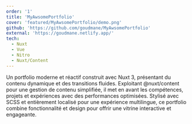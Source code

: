 ```yaml
---
order: '1'
title: 'MyAwsomePortfolio'
cover: 'featured/MyAwsomePortfolio/demo.png'
github: 'https://github.com/goudmane/MyAwsomePortfolio'
external: 'https://goudmane.netlify.app/'
tech:
  - Nuxt
  - Vue
  - Nitro
  - Nuxt/Content
---
```


Un portfolio moderne et réactif construit avec Nuxt 3, présentant du contenu dynamique et des transitions fluides. Exploitant @nuxt/content pour une gestion de contenu simplifiée, il met en avant les compétences, projets et expériences avec des performances optimisées. Stylisé avec SCSS et entièrement localisé pour une expérience multilingue, ce portfolio combine fonctionnalité et design pour offrir une vitrine interactive et engageante.